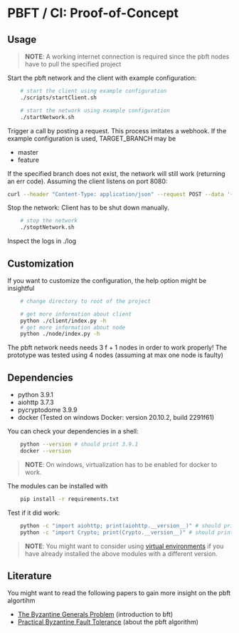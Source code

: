 # PBFT / CI: Proof-of-Concept

## Usage

> **NOTE**: A working internet connection is required since the pbft nodes have to pull the specified project

Start the pbft network and the client with example configuration:

```bash
    # start the client using example configuration
    ./scripts/startClient.sh
```

```bash
    # start the network using example configuration
    ./startNetwork.sh
```

Trigger a call by posting a request. This process imitates a webhook.
If the example configuration is used, TARGET_BRANCH may be

- master
- feature

If the specified branch does not exist, the network will still work (returning an err code). Assuming the client listens on port 8080:

```bash
curl --header "Content-Type: application/json" --request POST --data '{"branch":"TARGET_BRANCH", "repoCloneUrl":"https://github.com/ktrany/pbftTestProject.git"}' http://localhost:8080/webHook
```

Stop the network: Client has to be shut down manually.

```bash
    # stop the network
    ./stoptNetwork.sh
```

Inspect the logs in ./log

## Customization

If you want to customize the configuration, the help option might be insightful

```bash
    # change directory to root of the project

    # get more information about client
    python ./client/index.py -h
    # get more information about node
    python ./node/index.py -h
```

The pbft network needs needs 3 f + 1 nodes in order to work properly!
The prototype was tested using 4 nodes (assuming at max one node is faulty)

## Dependencies

- python 3.9.1
- aiohttp 3.7.3
- pycryptodome 3.9.9
- docker (Tested on windows Docker: version 20.10.2, build 2291f61)

You can check your dependencies in a shell:

```bash
    python --version # should print 3.9.1
    docker --version
```

> **NOTE**: On windows, virtualization has to be enabled for docker to work.

The modules can be installed with

```bash
    pip install -r requirements.txt
```

Test if it did work:

```bash
    python -c "import aiohttp; print(aiohttp.__version__)" # should print 3.7.3
    python -c "import Crypto; print(Crypto.__version__)" # should print 3.9.9
```

> **NOTE**: You might want to consider using [virtual environments](https://docs.python.org/3/tutorial/venv.html) if you have already installed the above modules with a different version.

## Literature

You might want to read the following papers to gain more insight on the pbft algortihm

- [The Byzantine Generals Problem](https://lamport.azurewebsites.net/pubs/byz.pdf) (introduction to bft)
- [Practical Byzantine Fault Tolerance](http://www.pmg.lcs.mit.edu/papers/osdi99.pdf) (about the pbft algorithm)
